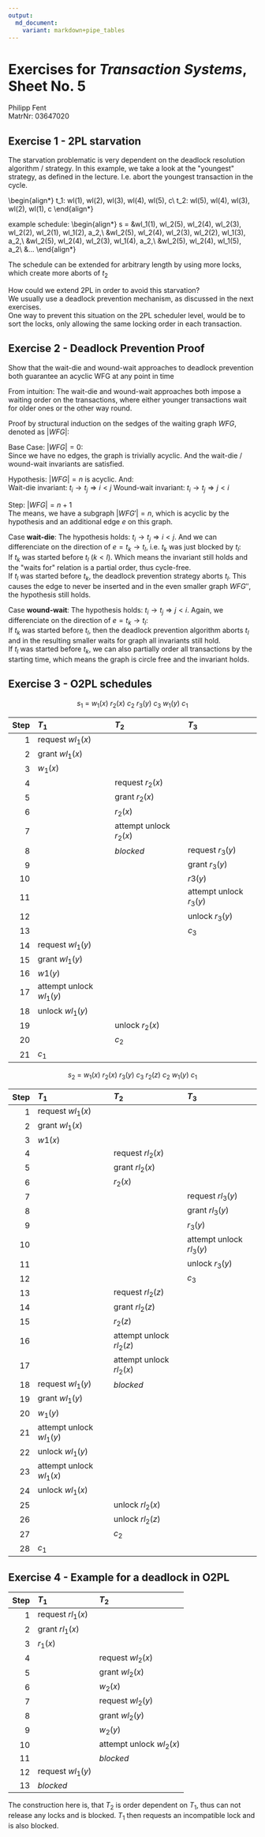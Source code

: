 ```yaml
---
output: 
  md_document:
    variant: markdown+pipe_tables
---
```

<!-- compile with: pandoc Exercise5.md -o Exercise5.pdf -->
# Exercises for *Transaction Systems*, Sheet No. 5
Philipp Fent  
MatrNr: 03647020

## Exercise 1 - 2PL starvation

The starvation problematic is very dependent on the deadlock resolution algorithm / strategy. 
In this example, we take a look at the "youngest" strategy, as defined in the lecture. I.e. abort the youngest transaction in the cycle.

\begin{align*}
t_1: wl(1), wl(2), wl(3), wl(4), wl(5), c\\
t_2: wl(5), wl(4), wl(3), wl(2), wl(1), c
\end{align*}

example schedule: 
\begin{align*}
s = &wl_1(1), wl_2(5), wl_2(4), wl_2(3), wl_2(2), wl_2(1), wl_1(2), a_2,\\
    &wl_2(5), wl_2(4), wl_2(3), wl_2(2), wl_1(3), a_2,\\
    &wl_2(5), wl_2(4), wl_2(3), wl_1(4), a_2,\\
    &wl_2(5), wl_2(4), wl_1(5), a_2\\
    &...
\end{align*}

The schedule can be extended for arbitrary length by using more locks, which create more aborts of $t_2$

How could we extend 2PL in order to avoid this starvation?  
We usually use a deadlock prevention mechanism, as discussed in the next exercises.  
One way to prevent this situation on the 2PL scheduler level, would be to sort the locks, only allowing the same locking order in each transaction.

## Exercise 2 - Deadlock Prevention Proof

Show that the wait-die and wound-wait approaches to deadlock prevention both guarantee an acyclic WFG at any point in time

From intuition: The wait-die and wound-wait approaches both impose a waiting order on the transactions, where either younger transactions wait for older ones or the other way round.

Proof by structural induction on the sedges of the waiting graph $WFG$, denoted as $|WFG|$:

Base Case: $|WFG| = 0$:  
Since we have no edges, the graph is trivially acyclic. And the wait-die / wound-wait invariants are satisfied.

Hypothesis: $|WFG| = n$ is acyclic. And:  
Wait-die invariant: $t_i \to t_j \Rightarrow i < j$
Wound-wait invariant: $t_i \to t_j \Rightarrow j < i$

Step: $|WFG| = n + 1$  
The means, we have a subgraph $|WFG'| = n$, which is acyclic by the hypothesis and an additional edge $e$ on this graph.

Case **wait-die**: The hypothesis holds: $t_i \to t_j \Rightarrow i < j$. And we can differenciate on the direction of $e = t_k \to t_l$, i.e. $t_k$ was just blocked by $t_l$:  
If $t_k$ was started before $t_l$ ($k < l$). Which means the invariant still holds and the "waits for" relation is a partial order, thus cycle-free.  
If $t_l$ was started before $t_k$, the deadlock prevention strategy aborts $t_l$. This causes the edge to never be inserted and in the even smaller graph $WFG''$, the hypothesis still holds.

Case **wound-wait**: The hypothesis holds: $t_i \to t_j \Rightarrow j < i$. Again, we differenciate on the direction of $e = t_k \to t_l$:  
If $t_k$ was started before $t_l$, then the deadlock prevention algorithm aborts $t_l$ and in the resulting smaller waits for graph all invariants still hold.  
If $t_l$ was started before $t_k$, we can also partially order all transactions by the starting time, which means the graph is circle free and the invariant holds.


## Exercise 3 - O2PL schedules

$$
s_1\ =\ w_1(x)\ r_2(x)\ c_2\ r_3(y)\ c_3\ w_1(y)\ c_1
$$

| Step | $T_1$                      | $T_2$                       | $T_3$                      |
|-----:|:---------------------------|:----------------------------|:---------------------------|
| 1    | request $wl_1(x)$          |                             |                            |
| 2    | grant $wl_1(x)$            |                             |                            |
| 3    | $w_1(x)$                   |                             |                            |
| 4    |                            | request $r_2(x)$            |                            |
| 5    |                            | grant $r_2(x)$              |                            |
| 6    |                            | $r_2(x)$                    |                            |
| 7    |                            | attempt unlock $r_2(x)$     |                            |
| 8    |                            | *blocked*                   | request $r_3(y)$           |
| 9    |                            |                             | grant $r_3(y)$             |
| 10   |                            |                             | $r3(y)$                    |
| 11   |                            |                             | attempt unlock $r_3(y)$    |
| 12   |                            |                             | unlock $r_3(y)$            |
| 13   |                            |                             | $c_3$                      |
| 14   | request $wl_1(y)$          |                             |                            |
| 15   | grant $wl_1(y)$            |                             |                            |
| 16   | $w1(y)$                    |                             |                            |
| 17   | attempt unlock $wl_1(y)$   |                             |                            |
| 18   | unlock $wl_1(y)$           |                             |                            |
| 19   |                            | unlock $r_2(x)$             |                            |
| 20   |                            | $c_2$                       |                            |
| 21   | $c_1$                      |                             |                            |

$$
s_2\ =\ w_1(x)\ r_2(x)\ r_3(y)\ c_3\ r_2(z)\ c_2\ w_1(y)\ c_1
$$

| Step | $T_1$                      | $T_2$                       | $T_3$                      |
|-----:|:---------------------------|:----------------------------|:---------------------------|
| 1    | request $wl_1(x)$          |                             |                            |
| 2    | grant $wl_1(x)$            |                             |                            |
| 3    | $w1(x)$                    |                             |                            |
| 4    |                            | request $rl_2(x)$           |                            |
| 5    |                            | grant $rl_2(x)$             |                            |
| 6    |                            | $r_2(x)$                    |                            |
| 7    |                            |                             | request $rl_3(y)$          |
| 8    |                            |                             | grant $rl_3(y)$            |
| 9    |                            |                             | $r_3(y)$                   |
| 10   |                            |                             | attempt unlock $rl_3(y)$   |
| 11   |                            |                             | unlock $r_3(y)$            |
| 12   |                            |                             | $c_3$                      |
| 13   |                            | request $rl_2(z)$           |                            |
| 14   |                            | grant $rl_2(z)$             |                            |
| 15   |                            | $r_2(z)$                    |                            |
| 16   |                            | attempt unlock $rl_2(z)$    |                            |
| 17   |                            | attempt unlock $rl_2(x)$    |                            |
| 18   | request $wl_1(y)$          | *blocked*                   |                            |
| 19   | grant $wl_1(y)$            |                             |                            |
| 20   | $w_1(y)$                   |                             |                            |
| 21   | attempt unlock $wl_1(y)$   |                             |                            |
| 22   | unlock $wl_1(y)$           |                             |                            |
| 23   | attempt unlock $wl_1(x)$   |                             |                            |
| 24   | unlock $wl_1(x)$           |                             |                            |
| 25   |                            | unlock $rl_2(x)$            |                            |
| 26   |                            | unlock $rl_2(z)$            |                            |
| 27   |                            | $c_2$                       |                            |
| 28   | $c_1$                      |                             |                            |

## Exercise 4 - Example for a deadlock in O2PL

| Step | $T_1$                      | $T_2$                       |
|-----:|:---------------------------|:----------------------------|
| 1    | request $rl_1(x)$          |                             |
| 2    | grant $rl_1(x)$            |                             |
| 3    | $r_1(x)$                   |                             |
| 4    |                            | request $wl_2(x)$           |
| 5    |                            | grant $wl_2(x)$             |
| 6    |                            | $w_2(x)$                    |
| 7    |                            | request $wl_2(y)$           |
| 8    |                            | grant $wl_2(y)$             |
| 9    |                            | $w_2(y)$                    |
| 10   |                            | attempt unlock $wl_2(x)$    |
| 11   |                            | *blocked*                   |
| 12   | request $wl_1(y)$          |                             |
| 13   | *blocked*                  |                             |

The construction here is, that $T_2$ is order dependent on $T_1$, thus can not release any locks and is blocked. $T_1$ then requests an incompatible lock and is also blocked.
